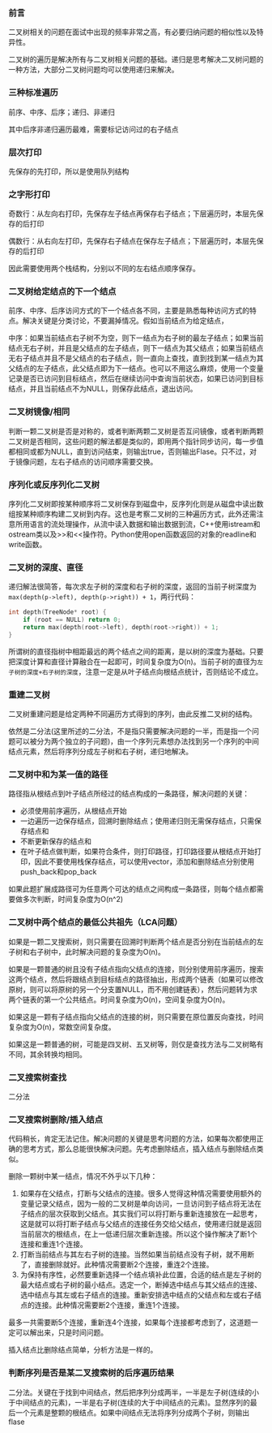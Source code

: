 ### 前言

二叉树相关的问题在面试中出现的频率非常之高，有必要归纳问题的相似性以及特异性。

二叉树的遍历是解决所有与二叉树相关问题的基础。递归是思考解决二叉树问题的一种方法，大部分二叉树问题均可以使用递归来解决。



### 三种标准遍历

前序、中序、后序；递归、非递归

其中后序非递归遍历最难，需要标记访问过的右子结点



### 层次打印

先保存的先打印，所以是使用队列结构



### 之字形打印

奇数行：从左向右打印，先保存左子结点再保存右子结点；下层遍历时，本层先保存的后打印

偶数行：从右向左打印，先保存右子结点在保存左子结点；下层遍历时，本层先保存的后打印

因此需要使用两个栈结构，分别以不同的左右结点顺序保存。



### 二叉树给定结点的下一个结点

前序、中序、后序访问方式的下一个结点各不同，主要是熟悉每种访问方式的特点。解决关键是分类讨论，不要漏掉情况。假如当前结点为给定结点，

中序：如果当前结点右子树不为空，则下一结点为右子树的最左子结点；如果当前结点无右子树，并且是父结点的左子结点，则下一结点为其父结点；如果当前结点无右子结点并且不是父结点的右子结点，则一直向上查找，直到找到某一结点为其父结点的左子结点，此父结点即为下一结点。也可以不用这么麻烦，使用一个变量记录是否已访问到目标结点，然后在继续访问中查询当前状态，如果已访问到目标结点，并且当前结点不为NULL，则保存此结点，退出访问。



### 二叉树镜像/相同

判断一颗二叉树是否是对称的，或者判断两颗二叉树是否互问镜像，或者判断两颗二叉树是否相同，这些问题的解法都是类似的，即用两个指针同步访问，每一步值都相同或都为NULL，直到访问结束，则输出true，否则输出Flase。只不过，对于镜像问题，左右子结点的访问顺序需要交换。



### 序列化或反序列化二叉树

序列化二叉树即按某种顺序将二叉树保存到磁盘中，反序列化则是从磁盘中读出数组按某种顺序构建二叉树到内存。这也是考察二叉树的三种遍历方式，此外还需注意所用语言的流处理操作，从流中读入数据和输出数据到流，C++使用istream和ostream类以及>>和<<操作符。Python使用open函数返回的对象的readline和write函数。



### 二叉树的深度、直径

递归解法很简答，每次求左子树的深度和右子树的深度，返回的当前子树深度为 `max(depth(p->left), depth(p->right)) + 1`，两行代码：

```cpp
int depth(TreeNode* root) {
    if (root == NULL) return 0;
    return max(depth(root->left), depth(root->right)) + 1;
}
```

所谓树的直径指树中相距最远的两个结点之间的距离，是以树的深度为基础。只要把深度计算和直径计算融合在一起即可，时间复杂度为O(n)。当前子树的直径为`左子树的深度+右子树的深度`，注意一定是从叶子结点向根结点统计，否则结论不成立。



### 重建二叉树

二叉树重建问题是给定两种不同遍历方式得到的序列，由此反推二叉树的结构。

依然是二分法(这里所述的二分法，不是指只需要解决问题的一半，而是指一个问题可以被分为两个独立的子问题)，由一个序列元素想办法找到另一个序列的中间结点元素，然后将序列分成左子树和右子树，递归地解决。



### 二叉树中和为某一值的路径

路径指从根结点到叶子结点所经过的结点构成的一条路径，解决问题的关键：

- 必须使用前序遍历，从根结点开始
- 一边遍历一边保存结点，回溯时删除结点；使用递归则无需保存结点，只需保存结点和
- 不断更新保存的结点和
- 在叶子结点做判断，如果符合条件，则打印路径，打印路径要从根结点开始打印，因此不要使用栈保存结点，可以使用vector，添加和删除结点分别使用push_back和pop_back

如果此题扩展成路径可为任意两个可达的结点之间构成一条路径，则每个结点都需要做多次判断，时间复杂度为O(n^2)



### 二叉树中两个结点的最低公共祖先（LCA问题）

如果是一颗二叉搜索树，则只需要在回溯时判断两个结点是否分别在当前结点的左子树和右子树中，此时解决问题的复杂度为O(n)。

如果是一颗普通的树且没有子结点指向父结点的连接，则分别使用前序遍历，搜索这两个结点，然后将跟结点到目标结点的路径抽出，形成两个链表（如果可以修改原树，则可以将原树的另一个分支置NULL，而不用创建链表），然后问题转为求两个链表的第一个公共结点。时间复杂度为O(n)，空间复杂度为O(n)。

如果这是一颗有子结点指向父结点的连接的树，则只需要在原位置反向查找，时间复杂度为O(n)，常数空间复杂度。

如果这是一颗普通的树，可能是四叉树、五叉树等，则仅是查找方法与二叉树略有不同，其余转换均相同。



### 二叉搜索树查找

二分法



### 二叉搜索树删除/插入结点

代码稍长，肯定无法记住。解决问题的关键是思考问题的方法，如果每次都使用正确的思考方式，那么总能很快解决问题。先考虑删除结点，插入结点与删除结点类似。

删除一颗树中某一结点，情况不外乎以下几种：

1. 如果存在父结点，打断与父结点的连接。很多人觉得这种情况需要使用额外的变量记录父结点，因为一般的二叉树是单向访问，一旦访问到子结点将无法在子结点的层次获取到父结点。其实我们可以将打断与重新连接放在一起思考，这是就可以将打断子结点与父结点的连接任务交给父结点，使用递归就是返回当前层次的根结点，在上一低递归层次重新连接。所以这个操作解决了断1个连接和重连1个连接。
2. 打断当前结点与其左右子树的连接。当然如果当前结点没有子树，就不用断了，直接删除就好。此种情况需要断2个连接，重连2个连接。
3. 为保持有序性，必然要重新选择一个结点填补此位置，合适的结点是左子树的最大结点或右子树的最小结点。选定一个，断掉选中结点与其父结点的连接、选中结点与其左或右子结点的连接。重新安排选中结点的父结点和左或右子结点的连接。此种情况需要断2个连接，重连1个连接。

最多一共需要断5个连接，重新连4个连接，如果每个连接都考虑到了，这道题一定可以解出来，只是时间问题。

插入结点比删除结点简单，分析方法是一样的。



### 判断序列是否是某二叉搜索树的后序遍历结果

二分法。关键在于找到中间结点，然后把序列分成两半，一半是左子树(连续的小于中间结点的元素)，一半是右子树(连续的大于中间结点的元素)。显然序列的最后一个元素是整颗的根结点。如果中间结点无法将序列分成两个子树，则输出flase